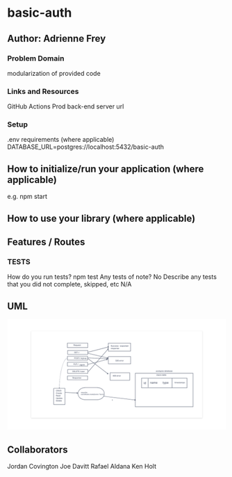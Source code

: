# basic-auth

## Author: Adrienne Frey
### Problem Domain
 modularization of provided code

### Links and Resources
GitHub Actions 
Prod back-end server url

### Setup
.env requirements (where applicable)
DATABASE_URL=postgres://localhost:5432/basic-auth

## How to initialize/run your application (where applicable)
e.g. npm start

## How to use your library (where applicable)

## Features / Routes

### TESTS

How do you run tests? npm test
Any tests of note? No
Describe any tests that you did not complete, skipped, etc N/A

## UML

![Lab 6](assets/lab6.png)

## Collaborators

Jordan Covington 
Joe Davitt
Rafael Aldana
Ken Holt